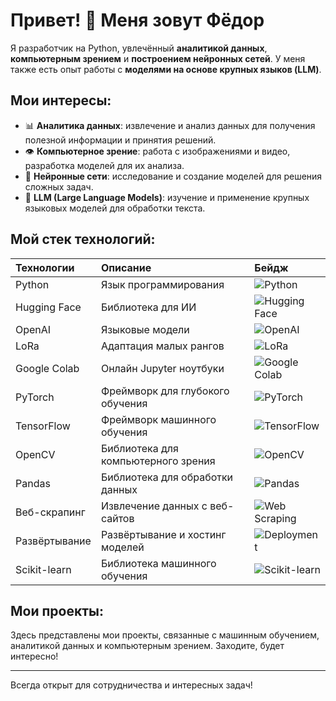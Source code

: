 # Привет! 👋 Меня зовут Фёдор

Я разработчик на Python, увлечённый **аналитикой данных**, **компьютерным зрением** и **построением нейронных сетей**. У меня также есть опыт работы с **моделями на основе крупных языков (LLM)**.

## Мои интересы:
- 📊 **Аналитика данных**: извлечение и анализ данных для получения полезной информации и принятия решений.
- 👁️ **Компьютерное зрение**: работа с изображениями и видео, разработка моделей для их анализа.
- 🧠 **Нейронные сети**: исследование и создание моделей для решения сложных задач.
- 🤖 **LLM (Large Language Models)**: изучение и применение крупных языковых моделей для обработки текста.

## Мой стек технологий:

<div>

| Технологии       | Описание                      | Бейдж                                                                                                 |
| :--------------- | :---------------------------- | :-------------------------------------------------------------------------------------------------- |
| Python           | Язык программирования         | ![Python](https://img.shields.io/badge/Python-Programming%20Language-blue)                          |
| Hugging Face     | Библиотека для ИИ             | ![Hugging Face](https://img.shields.io/badge/Hugging%20Face-AI%20Library-ff69b4)                    |
| OpenAI           | Языковые модели               | ![OpenAI](https://img.shields.io/badge/OpenAI-Language%20Models-00cc55)                             |
| LoRa             | Адаптация малых рангов        | ![LoRa](https://img.shields.io/badge/LoRa-Fine%20Tuning-blue)                                       |
| Google Colab     | Онлайн Jupyter ноутбуки       | ![Google Colab](https://img.shields.io/badge/Google%20Colab-Notebooks-yellow)                       |
| PyTorch          | Фреймворк для глубокого обучения | ![PyTorch](https://img.shields.io/badge/PyTorch-Deep%20Learning-red)                                |
| TensorFlow       | Фреймворк машинного обучения  | ![TensorFlow](https://img.shields.io/badge/TensorFlow-Machine%20Learning-blue)                      |
| OpenCV           | Библиотека для компьютерного зрения | ![OpenCV](https://img.shields.io/badge/OpenCV-Computer%20Vision-brightgreen)                        |
| Pandas           | Библиотека для обработки данных | ![Pandas](https://img.shields.io/badge/Pandas-Data%20Manipulation-blueviolet)                       |
| Веб-скрапинг     | Извлечение данных с веб-сайтов | ![Web Scraping](https://img.shields.io/badge/Web%20Scraping-Data%20Extraction-blue)                 |
| Развёртывание    | Развёртывание и хостинг моделей | ![Deployment](https://img.shields.io/badge/Deployment-Model%20Deployment%20and%20Hosting-lightblue) |
| Scikit-learn     | Библиотека машинного обучения | ![Scikit-learn](https://img.shields.io/badge/Scikit%20learn-Machine%20Learning-lightgreen)          |

</div>


## Мои проекты:
Здесь представлены мои проекты, связанные с машинным обучением, аналитикой данных и компьютерным зрением. Заходите, будет интересно!

---

Всегда открыт для сотрудничества и интересных задач!


